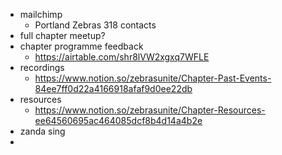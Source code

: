 - mailchimp
	- Portland Zebras 318 contacts
- full chapter meetup?
- chapter programme feedback
	- https://airtable.com/shr8lVW2xgxq7WFLE
- recordings
	- https://www.notion.so/zebrasunite/Chapter-Past-Events-84ee7ff0d22a4166918afaf9d0ee22db
- resources
	- https://www.notion.so/zebrasunite/Chapter-Resources-ee64560695ac464085dcf8b4d14a4b2e
- zanda sing
-